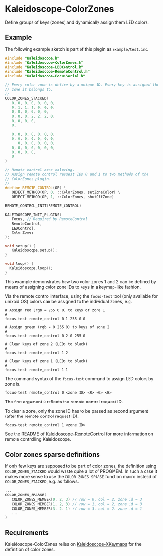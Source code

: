 # Kaleidoscope-ColorZones

Define groups of keys (zones) and dynamically assign them LED colors.

## Example

The following example sketch is part of this plugin as `example/test.ino`.

```cpp
#include "Kaleidoscope.h"
#include "Kaleidoscope-ColorZones.h"
#include "Kaleidoscope-LEDControl.h"
#include "Kaleidoscope-RemoteControl.h"
#include "Kaleidoscope-FocusSerial.h"

// Every color zone is define by a unique ID. Every key is assigned the 
// zone it belongs to.
//
COLOR_ZONES_STACKED(
   0, 0, 0, 0, 0, 0, 0,
   0, 1, 1, 1, 0, 0, 0,
   0, 0, 0, 0, 0, 0,
   0, 0, 0, 2, 2, 2, 0,
   0, 0, 0, 0,
   0,

   0, 0, 0, 0, 0, 0, 0,
   0, 0, 0, 0, 0, 0, 0,
      0, 0, 0, 0, 0, 0,
   0, 0, 0, 0, 0, 0, 0,
   0, 0, 0, 0,
   0 
)

// Remote control zone coloring.
// Assign remote control request IDs 0 and 1 to two methods of the
// ColorZones plugin.
//
#define REMOTE_CONTROL(OP) \
   OBJECT_METHOD(OP, 0, ::ColorZones, setZoneColor) \
   OBJECT_METHOD(OP, 1, ::ColorZones, shutOffZone)
   
REMOTE_CONTROL_INIT(REMOTE_CONTROL) 

KALEIDOSCOPE_INIT_PLUGINS(
   Focus, // Required by RemoteControl
   RemoteControl,
   LEDControl,
   ColorZones
);

void setup() {  
   Kaleidoscope.setup();
}

void loop() {
  Kaleidoscope.loop();
}
```

This example demonstrates how two color zones 1 and 2 can be defined by means
of assigning color zone IDs to keys in a keymap-like fashion.

Via the remote control interface, using the `focus-test` tool (only available for unixoid OS) colors can be assigned to the individual 
zones, e.g.

```
# Assign red (rgb = 255 0 0) to keys of zone 1
#
focus-test remote_control 0 1 255 0 0

# Assign green (rgb = 0 255 0) to keys of zone 2
#
focus-test remote_control 0 2 0 255 0 

# Clear keys of zone 2 (LEDs to black)
#
focus-test remote_control 1 2 

# Clear keys of zone 1 (LEDs to black)
#
focus-test remote_control 1 1
```

The command syntax of the `focus-test` command to assign LED colors by zone is.

```
focus-test remote_control 0 <zone ID> <R> <G> <B>
```
The first argument `0` reflects the remote control request ID.

To clear a zone, only the zone ID has to be passed as second argument (after the remote control request ID).

```
focus-test remote_control 1 <zone ID>
```

See the README of [Kaleidoscope-RemoteControl](https://github.com/CapeLeidokos/Kaleidoscope-RemoteControl.git) for more information on remote controlling Kaleidoscope.

## Color zones sparse definitions

If only few keys are supposed to be part of color zones, the definition using
`COLOR_ZONES_STACKED` would waste quite a lot of PROGMEM. 
In such a case it makes more sense to use the `COLOR_ZONES_SPARSE` function macro
instead of `COLOR_ZONES_STACKED`, e.g. as follows.

```cpp
...
COLOR_ZONES_SPARSE(
   COLOR_ZONES_MEMBER(0, 2, 3) // row = 0, col = 2, zone id = 3
   COLOR_ZONES_MEMBER(1, 2, 3) // row = 1, col = 2, zone id = 3
   COLOR_ZONES_MEMBER(3, 2, 1) // row = 3, col = 2, zone id = 1
   ...
)
```

## Requirements

Kaleidoscope-ColorZones relies on [Kaleidoscope-XKeymaps](https://github.com/CapeLeidokos/Kaleidoscope-XKeymaps.git) for the definition of color zones.
